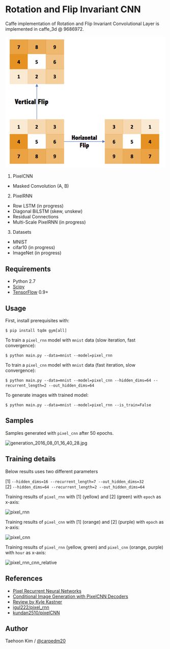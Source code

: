 # Rotation and Flip Invariant CNN

Caffe implementation of Rotation and Flip Invariant Convolutional Layer is implemented in caffe_3d @ 9686972.

![model](./assets/KernelFlip.png)

1. PixelCNN
  - Masked Convolution (A, B)
2. PixelRNN
  - Row LSTM (in progress)
  - Diagonal BiLSTM (skew, unskew)
  - Residual Connections
  - Multi-Scale PixelRNN (in progress)
3. Datasets
  - MNIST
  - cifar10 (in progress)
  - ImageNet (in progress)


## Requirements

- Python 2.7
- [Scipy](https://www.scipy.org/)
- [TensorFlow](https://www.tensorflow.org/) 0.9+


## Usage

First, install prerequisites with:

    $ pip install tqdm gym[all]

To train a `pixel_rnn` model with `mnist` data (slow iteration, fast convergence):

    $ python main.py --data=mnist --model=pixel_rnn

To train a `pixel_cnn` model with `mnist` data (fast iteration, slow convergence):

    $ python main.py --data=mnist --model=pixel_cnn --hidden_dims=64 --recurrent_length=2 --out_hidden_dims=64

To generate images with trained model: 

    $ python main.py --data=mnist --model=pixel_rnn --is_train=False


## Samples

Samples generated with `pixel_cnn` after 50 epochs.

![generation_2016_08_01_16_40_28.jpg](./assets/generation_2016_08_01_16_40_28.jpg)


## Training details

Below results uses two different parameters

[1] `--hidden_dims=16 --recurrent_length=7 --out_hidden_dims=32`  
[2] `--hidden_dims=64 --recurrent_length=2 --out_hidden_dims=64`

Training results of `pixel_rnn` with \[1\] (yellow) and \[2\] (green) with `epoch` as x-axis:

![pixel_rnn](./assets/pixel_rnn.png)

Training results of `pixel_cnn` with \[1\] (orange) and \[2\] (purple) with `epoch` as x-axis:

![pixel_cnn](./assets/pixel_cnn.png)

Training results of `pixel_rnn` (yellow, green) and `pixel_cnn` (orange, purple) with `hour` as x-axis:

![pixel_rnn_cnn_relative](./assets/pixel_rnn_cnn_relative.png)



## References

- [Pixel Recurrent Neural Networks](https://arxiv.org/abs/1601.06759)
- [Conditional Image Generation with PixelCNN Decoders](https://arxiv.org/abs/1606.05328)
- [Review by Kyle Kastner](https://github.com/tensorflow/magenta/blob/master/magenta/reviews/pixelrnn.md)
- [igul222/pixel_rnn](https://github.com/igul222/pixel_rnn)
- [kundan2510/pixelCNN](https://github.com/kundan2510/pixelCNN)


## Author

Taehoon Kim / [@carpedm20](http://carpedm20.github.io/)
